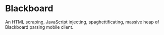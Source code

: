 # Blackboard
An HTML scraping, JavaScript injecting, spaghettificating, massive heap of Blackboard parsing mobile client.
